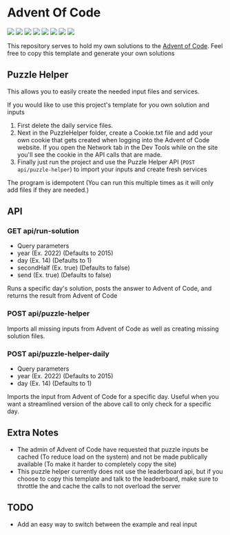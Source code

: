 # Advent Of Code
<!--Generated via https://github.com/alexandru-dinu/advent-of-code/blob/main/.scripts/gen_badges.py-->
<!-- begin-year-badge -->
![](https://img.shields.io/badge/2022-30%20stars-517520)
![](https://img.shields.io/badge/2021-20%20stars-6e621d)
![](https://img.shields.io/badge/2020-21%20stars-6b651e)
![](https://img.shields.io/badge/2019-2%20stars-c62917)
![](https://img.shields.io/badge/2018-13%20stars-87521c)
![](https://img.shields.io/badge/2017-0%20stars-ef0f14)
![](https://img.shields.io/badge/2016-0%20stars-ef0f14)
![](https://img.shields.io/badge/2015-44%20stars-308b22)
<!-- end-year-badge -->
This repository serves to hold my own solutions to the [Advent of Code](https://adventofcode.com/).
Feel free to copy this template and generate your own solutions

## Puzzle Helper
This allows you to easily create the needed input files and services.

If you would like to use this project's template for you own solution and inputs
1. First delete the daily service files.
1. Next in the PuzzleHelper folder, create a Cookie.txt file and add your own cookie that gets created when logging into the Advent of Code website. If you open the Network tab in the Dev Tools while on the site you'll see the cookie in the API calls that are made.
1. Finally just run the project and use the Puzzle Helper API (`POST api/puzzle-helper`) to import your inputs and create fresh services

The program is idempotent (You can run this multiple times as it will only add files if they are needed.)

## API

### GET api/run-solution
- Query parameters
- year (Ex. 2022) (Defaults to 2015)
- day (Ex. 14) (Defaults to 1)
- secondHalf (Ex. true) (Defaults to false)
- send (Ex. true) (Defaults to false)

Runs a specific day's solution, posts the answer to Advent of Code, and returns the result from Advent of Code

### POST api/puzzle-helper

Imports all missing inputs from Advent of Code as well as creating missing solution files.

### POST api/puzzle-helper-daily
- Query parameters
- year (Ex. 2022) (Defaults to 2015)
- day (Ex. 14) (Defaults to 1)

Imports the input from Advent of Code for a specific day. Useful when you want a streamlined version of the above call to only check for a specific day.

## Extra Notes
- The admin of Advent of Code have requested that puzzle inputs be cached (To reduce load on the system) and not be made publically available (To make it harder to completely copy the site)
- This puzzle helper currently does not use the leaderboard api, but if you choose to copy this template and talk to the leaderboard, make sure to throttle the and cache the calls to not overload the server

## TODO
- Add an easy way to switch between the example and real input
